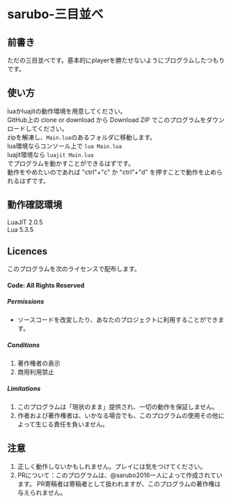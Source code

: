 # sarubo-三目並べ

## 前書き

ただの三目並べです。基本的にplayerを勝たせないようにプログラムしたつもりです。



## 使い方

luaかluajitの動作環境を用意してください。<br>
GitHub上の clone or download から Download ZIP でこのプログラムをダウンロードしてください。<br>
zipを解凍し、`Main.lua`のあるフォルダに移動します。<br>
lua環境ならコンソール上で `lua Main.lua`<br>
luajit環境なら `luajit Main.lua`<br>
でプログラムを動かすことができるはずです。<br>
動作をやめたいのであれば "ctrl"+"c" か "ctrl"+"d" を押すことで動作を止められるはずです。



## 動作確認環境

LuaJIT 2.0.5<br>
Lua 5.3.5



## Licences

このプログラムを次のライセンスで配布します。



#### Code: All Rights Reserved

##### Permissions

* ソースコードを改変したり、あなたのプロジェクトに利用することができます。



##### Conditions

1. 著作権者の表示
1. 商用利用禁止



##### Limitations

1. このプログラムは「現状のまま」提供され、一切の動作を保証しません。
1. 作者および著作権者は、いかなる場合でも、このプログラムの使用その他によって生じる責任を負いません。



## 注意
1. 正しく動作しないかもしれません。プレイには気をつけてください。
1. PRについて：このプログラムは、@sarubo2016一人によって作成されています。 PR寄稿者は寄稿者として扱われますが、このプログラムの著作権は与えられません。
